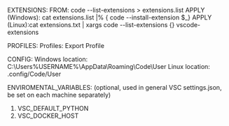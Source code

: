 EXTENSIONS:
    FROM: code --list-extensions > extensions.list
    APPLY (Windows): cat extensions.list |% { code --install-extension $_}
    APPLY (Linux):cat extensions.txt | xargs code --list-extensions {} vscode-extensions

PROFILES:
    Profiles: Export Profile


CONFIG:
    Windows location:
        C:\Users\%USERNAME%\AppData\Roaming\Code\User
    Linux location:
        .config/Code/User

ENVIROMENTAL_VARIABLES:
(optional, used in general VSC settings.json, be set on each machine separately)
1. VSC_DEFAULT_PYTHON
2. VSC_DOCKER_HOST